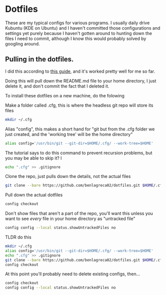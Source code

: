 # Dotfiles
These are my typical configs for various programs. I usually daily drive Kubuntu (KDE on Ubuntu) and I haven't committed those configurations and settings yet purely because I haven't gotten around to hunting down the files I need to commit, although I know this would probably solved by googling around.

## Pulling in the dotfiles.
I did this according to [this guide](https://www.atlassian.com/git/tutorials/dotfiles), and it's worked pretty well for me so far.

Doing this will pull down the README.md file to your home directory, I just delete it, and don't commit the fact that I deleted it.

To install these dotfiles on a new machine, do the folowing

Make a folder called .cfg, this is where the headless git repo will store its files
```bash
mkdir ~/.cfg
```
Alias "config", this makes a short hand for "git but from the .cfg folder we just created, and the 'working tree' will be the home directory"
```bash
alias config='/usr/bin/git --git-dir=$HOME/.cfg/ --work-tree=$HOME'
```
The tutorial says to do this command to prevent recursion problems, but you may be able to skip it? I
```bash
echo ".cfg" >> .gitignore
```
Clone the repo, just pulls down the details, not the actual files
```bash
git clone --bare https://github.com/benlagreca02/dotfiles.git $HOME/.cfg
```

Pull down the actual dotfiles
```bash
config checkout
```

Don't show files that aren't a part of the repo, you'll want this unless you want to see _every_ file in your home directory as "untracked file"
```bash
config config --local status.showUntrackedFiles no
```

TLDR do this
```bash
mkdir ~/.cfg
alias config='/usr/bin/git --git-dir=$HOME/.cfg/ --work-tree=$HOME'
echo ".cfg" >> .gitignore
git clone --bare https://github.com/benlagreca02/dotfiles.git $HOME/.cfg
config checkout
```
At this point you'll probably need to delete existing configs, then...
```bash
config checkout
config config --local status.showUntrackedFiles no
```
